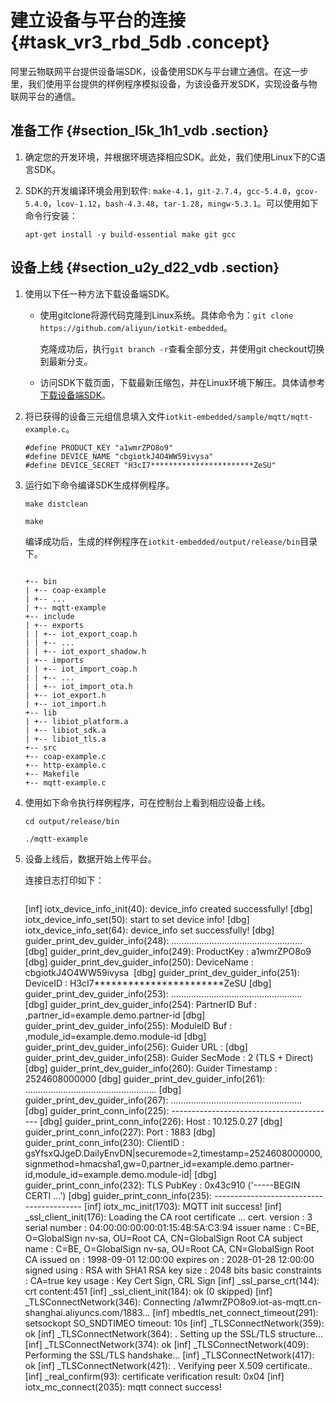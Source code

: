 # 建立设备与平台的连接 {#task_vr3_rbd_5db .concept}

阿里云物联网平台提供设备端SDK，设备使用SDK与平台建立通信。在这一步里，我们使用平台提供的样例程序模拟设备，为该设备开发SDK，实现设备与物联网平台的通信。

## 准备工作 {#section_l5k_1h1_vdb .section}

1.  确定您的开发环境，并根据环境选择相应SDK。此处，我们使用Linux下的C语言SDK。
2.  SDK的开发编译环境会用到软件: `make-4.1`，`git-2.7.4`，`gcc-5.4.0`，`gcov-5.4.0`，`lcov-1.12`，`bash-4.3.48`，`tar-1.28`，`mingw-5.3.1`。可以使用如下命令行安装：

    `apt-get install -y build-essential make git gcc`


## 设备上线 {#section_u2y_d22_vdb .section}

1.  使用以下任一种方法下载设备端SDK。
    -   使用gitclone将源代码克隆到Linux系统。具体命令为：`git clone https://github.com/aliyun/iotkit-embedded`。

        克隆成功后，执行`git branch -r`查看全部分支，并使用git checkout切换到最新分支。

    -   访问SDK下载页面，下载最新压缩包，并在Linux环境下解压。具体请参考[下载设备端SDK](../cn.zh-CN/用户指南/设备开发指南/下载设备端SDK.md#)。
2.  将已获得的设备三元组信息填入文件`iotkit-embedded/sample/mqtt/mqtt-example.c`。

    ```
    #define PRODUCT_KEY "a1wmrZPO8o9"
    #define DEVICE_NAME "cbgiotkJ4O4WW59ivysa"
    #define DEVICE_SECRET "H3cI7***********************ZeSU"
    ```

3.  运行如下命令编译SDK生成样例程序。

    `make distclean`

    `make`

    编译成功后，生成的样例程序在`iotkit-embedded/output/release/bin`目录下。

    ```
    
    +-- bin
    | +-- coap-example
    | +-- ...
    | +-- mqtt-example
    +-- include
    | +-- exports
    | | +-- iot_export_coap.h
    | | +-- ...
    | | +-- iot_export_shadow.h
    | +-- imports
    | | +-- iot_import_coap.h
    | | +-- ...
    | | +-- iot_import_ota.h
    | +-- iot_export.h
    | +-- iot_import.h
    +-- lib
    | +-- libiot_platform.a
    | +-- libiot_sdk.a
    | +-- libiot_tls.a
    +-- src
    +-- coap-example.c
    +-- http-example.c
    +-- Makefile
    +-- mqtt-example.c
    ```

4.  使用如下命令执行样例程序，可在控制台上看到相应设备上线。

    `cd output/release/bin`

    `./mqtt-example`

5.  设备上线后，数据开始上传平台。

    连接日志打印如下：

    ```
    
    ```
    [inf] iotx_device_info_init(40): device_info created successfully!
    [dbg] iotx_device_info_set(50): start to set device info!
    [dbg] iotx_device_info_set(64): device_info set successfully!
    [dbg] guider_print_dev_guider_info(248): ....................................................
    [dbg] guider_print_dev_guider_info(249): ProductKey : a1wmrZPO8o9 
    [dbg] guider_print_dev_guider_info(250): DeviceName : cbgiotkJ4O4WW59ivysa 
    [dbg] guider_print_dev_guider_info(251): DeviceID : H3cI7***********************ZeSU
    [dbg] guider_print_dev_guider_info(253): ....................................................
    [dbg] guider_print_dev_guider_info(254): PartnerID Buf : ,partner_id=example.demo.partner-id
    [dbg] guider_print_dev_guider_info(255): ModuleID Buf : ,module_id=example.demo.module-id
    [dbg] guider_print_dev_guider_info(256): Guider URL :
    [dbg] guider_print_dev_guider_info(258): Guider SecMode : 2 (TLS + Direct)
    [dbg] guider_print_dev_guider_info(260): Guider Timestamp : 2524608000000
    [dbg] guider_print_dev_guider_info(261): ....................................................
    [dbg] guider_print_dev_guider_info(267): ....................................................
    [dbg] guider_print_conn_info(225): -----------------------------------------
    [dbg] guider_print_conn_info(226): Host : 10.125.0.27
    [dbg] guider_print_conn_info(227): Port : 1883
    [dbg] guider_print_conn_info(230): ClientID : gsYfsxQJgeD.DailyEnvDN|securemode=2,timestamp=2524608000000,signmethod=hmacsha1,gw=0,partner_id=example.demo.partner-id,module_id=example.demo.module-id|
    [dbg] guider_print_conn_info(232): TLS PubKey : 0x43c910 ('-----BEGIN CERTI ...')
    [dbg] guider_print_conn_info(235): -----------------------------------------
    [inf] iotx_mc_init(1703): MQTT init success!
    [inf] _ssl_client_init(176): Loading the CA root certificate ...
    cert. version : 3
    serial number : 04:00:00:00:00:01:15:4B:5A:C3:94
    issuer name : C=BE, O=GlobalSign nv-sa, OU=Root CA, CN=GlobalSign Root CA
    subject name : C=BE, O=GlobalSign nv-sa, OU=Root CA, CN=GlobalSign Root CA
    issued on : 1998-09-01 12:00:00
    expires on : 2028-01-28 12:00:00
    signed using : RSA with SHA1
    RSA key size : 2048 bits
    basic constraints : CA=true
    key usage : Key Cert Sign, CRL Sign
    [inf] _ssl_parse_crt(144): crt content:451
    [inf] _ssl_client_init(184): ok (0 skipped)
    [inf] _TLSConnectNetwork(346): Connecting /a1wmrZPO8o9.iot-as-mqtt.cn-shanghai.aliyuncs.com/1883...
    [inf] mbedtls_net_connect_timeout(291): setsockopt SO_SNDTIMEO timeout: 10s
    [inf] _TLSConnectNetwork(359): ok
    [inf] _TLSConnectNetwork(364): . Setting up the SSL/TLS structure...
    [inf] _TLSConnectNetwork(374): ok
    [inf] _TLSConnectNetwork(409): Performing the SSL/TLS handshake...
    [inf] _TLSConnectNetwork(417): ok
    [inf] _TLSConnectNetwork(421): . Verifying peer X.509 certificate..
    [inf] _real_confirm(93): certificate verification result: 0x04
    [inf] iotx_mc_connect(2035): mqtt connect success!
    ```
    ```


